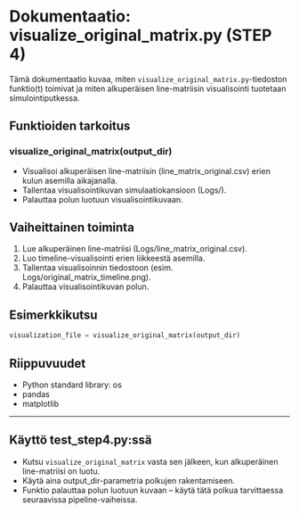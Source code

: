 # Dokumentaatio: visualize_original_matrix.py (STEP 4)

Tämä dokumentaatio kuvaa, miten `visualize_original_matrix.py`-tiedoston funktio(t) toimivat ja miten alkuperäisen line-matriisin visualisointi tuotetaan simulointiputkessa.

## Funktioiden tarkoitus

### visualize_original_matrix(output_dir)
- Visualisoi alkuperäisen line-matriisin (line_matrix_original.csv) erien kulun asemilla aikajanalla.
- Tallentaa visualisointikuvan simulaatiokansioon (Logs/).
- Palauttaa polun luotuun visualisointikuvaan.

## Vaiheittainen toiminta

1. Lue alkuperäinen line-matriisi (Logs/line_matrix_original.csv).
2. Luo timeline-visualisointi erien liikkeestä asemilla.
3. Tallentaa visualisoinnin tiedostoon (esim. Logs/original_matrix_timeline.png).
4. Palauttaa visualisointikuvan polun.

## Esimerkkikutsu

```python
visualization_file = visualize_original_matrix(output_dir)
```

## Riippuvuudet
- Python standard library: os
- pandas
- matplotlib

---

## Käyttö test_step4.py:ssä

- Kutsu `visualize_original_matrix` vasta sen jälkeen, kun alkuperäinen line-matriisi on luotu.
- Käytä aina output_dir-parametria polkujen rakentamiseen.
- Funktio palauttaa polun luotuun kuvaan – käytä tätä polkua tarvittaessa seuraavissa pipeline-vaiheissa.
